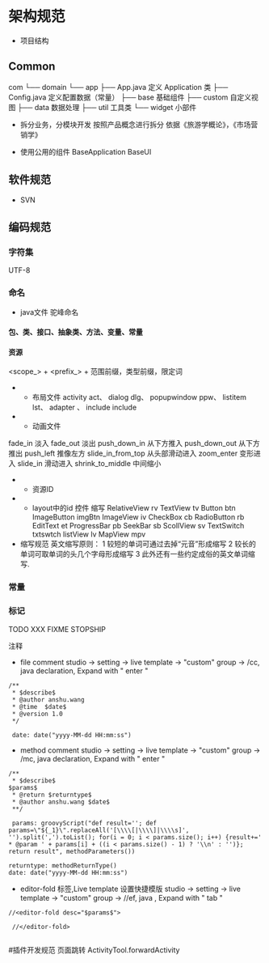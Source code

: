 # 架构规范



- 项目结构
## Common
com
└── domain
    └── app
        ├── App.java 定义 Application 类
        ├── Config.java 定义配置数据（常量）
        ├── base 基础组件
        ├── custom 自定义视图
        ├── data 数据处理
        ├── util 工具类
        └── widget 小部件
 
- 拆分业务，分模块开发
按照产品概念进行拆分
依据《旅游学概论》，《市场营销学》

- 使用公用的组件
BaseApplication
BaseUI

## 软件规范
- SVN 

## 编码规范
### 字符集 
UTF-8
### 命名
- java文件
驼峰命名

#### 包、类、接口、抽象类、方法、变量、常量 

#### 资源 
<scope_> + <prefix_> + <qualifier>范围前缀，类型前缀，限定词

- - 布局文件
activity act、
dialog dlg、
popupwindow ppw、
listitem lst、
adapter 、
include include

- - 动画文件

fade_in 淡入 
fade_out 淡出 
push_down_in 从下方推入 
push_down_out 从下方推出 
push_left 推像左方 
slide_in_from_top 从头部滑动进入 
zoom_enter 变形进入 
slide_in 滑动进入 
shrink_to_middle 中间缩小
 
- -  资源ID
- - layout中的id
控件 缩写
RelativeView rv
TextView tv
Button btn
ImageButton imgBtn
ImageView iv
CheckBox cb
RadioButton rb
EditText et
ProgressBar pb
SeekBar sb
ScollView sv
TextSwitch txtswtch
listView lv
MapView mpv
- 缩写规范
英文缩写原则：
1 较短的单词可通过去掉“元音”形成缩写
2 较长的单词可取单词的头几个字母形成缩写
3 此外还有一些约定成俗的英文单词缩写.

### 常量
### 标记 
TODO XXX FIXME STOPSHIP

注释

- file comment
studio -> setting -> live template -> "custom" group -> /cc, java declaration, Expand with " enter "
```
/**
 * $describe$
 * @author anshu.wang
 * @time  $date$
 * @version 1.0
 */

 date: date("yyyy-MM-dd HH:mm:ss")
```
- method comment
studio -> setting -> live template -> "custom" group -> /mc, java declaration, Expand with " enter "
```
/**
 * $describe$
$params$
 * @return $returntype$
 * @author anshu.wang $date$
 **/

 params: groovyScript("def result=''; def params=\"${_1}\".replaceAll('[\\\\[|\\\\]|\\\\s]', '').split(',').toList(); for(i = 0; i < params.size(); i++) {result+=' * @param ' + params[i] + ((i < params.size() - 1) ? '\\n' : '')}; return result", methodParameters())

returntype: methodReturnType()
date: date("yyyy-MM-dd HH:mm:ss")
```
- editor-fold 标签,Live template 设置快捷模版
studio -> setting -> live template -> "custom" group -> //ef, java , Expand with " tab "
```
//<editor-fold desc="$params$">

 //</editor-fold>
 

```


#插件开发规范
页面跳转
ActivityTool.forwardActivity